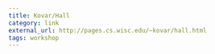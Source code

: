 ```yaml
---
title: Kovar/Hall
category: link
external_url: http://pages.cs.wisc.edu/~kovar/hall.html
tags: workshop
---
```

